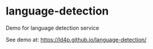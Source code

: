 # language-detection
Demo for language detection service

See demo at: https://ld4p.github.io/language-detection/
